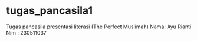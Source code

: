 # tugas_pancasila1
Tugas pancasila presentasi literasi (The Perfect Muslimah) Nama: Ayu Rianti Nim : 230511037
